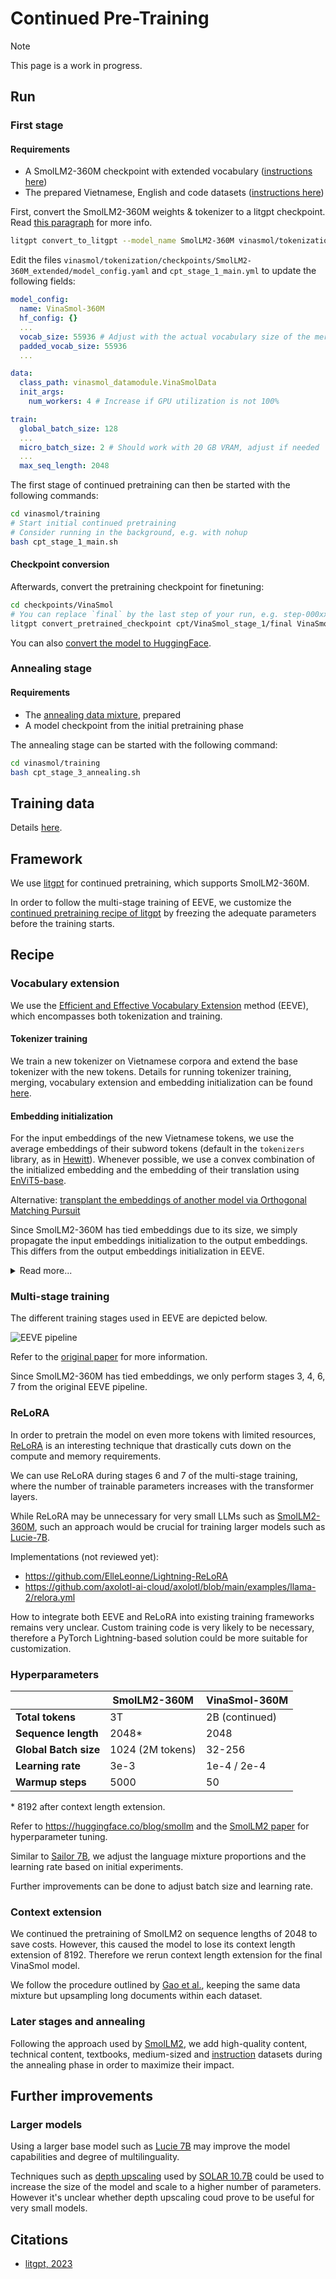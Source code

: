 # Continued Pre-Training

> [!NOTE]
>  This page is a work in progress.

## Run

### First stage

#### Requirements

- A SmolLM2-360M checkpoint with extended vocabulary ([instructions here](../tokenization/README.md#extend-smollms-vocabulary-with-vietnamese))
- The prepared Vietnamese, English and code datasets ([instructions here](./dataset/README.md#prepare-data-for-training))


First, convert the SmolLM2-360M weights & tokenizer to a litgpt checkpoint. Read [this paragraph](../../docs/litgpt_help.md#convert-a-huggingface-transformers-checkpoint-to-a-litgpt-checkpoint) for more info.

```bash
litgpt convert_to_litgpt --model_name SmolLM2-360M vinasmol/tokenization/checkpoints/SmolLM2-360M_extended
```

Edit the files `vinasmol/tokenization/checkpoints/SmolLM2-360M_extended/model_config.yaml` and `cpt_stage_1_main.yml` to update the following fields:

```yml
model_config:
  name: VinaSmol-360M
  hf_config: {}
  ...
  vocab_size: 55936 # Adjust with the actual vocabulary size of the merged tokenizer
  padded_vocab_size: 55936
  ...

data:
  class_path: vinasmol_datamodule.VinaSmolData
  init_args:
    num_workers: 4 # Increase if GPU utilization is not 100%

train:
  global_batch_size: 128
  ...
  micro_batch_size: 2 # Should work with 20 GB VRAM, adjust if needed
  ...
  max_seq_length: 2048
```

The first stage of continued pretraining can then be started with the following commands:

```bash
cd vinasmol/training
# Start initial continued pretraining
# Consider running in the background, e.g. with nohup
bash cpt_stage_1_main.sh
```

#### Checkpoint conversion

Afterwards, convert the pretraining checkpoint for finetuning:

```bash
cd checkpoints/VinaSmol
# You can replace `final` by the last step of your run, e.g. step-000xxxxx
litgpt convert_pretrained_checkpoint cpt/VinaSmol_stage_1/final VinaSmol_stage_1
```

You can also [convert the model to HuggingFace](../../docs/litgpt_help.md#convert-a-litgpt-checkpoint-to-a-huggingface-transformers-checkpoint).

### Annealing stage

#### Requirements

- The [annealing data mixture](./dataset/README.md#annealing-datasets), prepared
- A model checkpoint from the initial pretraining phase

The annealing stage can be started with the following command:

```bash
cd vinasmol/training
bash cpt_stage_3_annealing.sh
```

## Training data

Details [here](./dataset/README.md).

## Framework

We use [litgpt](https://github.com/Lightning-AI/litgpt) for continued pretraining, which supports SmolLM2-360M.

In order to follow the multi-stage training of EEVE, we customize the [continued pretraining recipe of litgpt](https://github.com/Lightning-AI/litgpt/blob/main/tutorials/pretrain.md#continued-pretraining-on-custom-data) by freezing the adequate parameters before the training starts.

## Recipe

### Vocabulary extension

We use the [Efficient and Effective Vocabulary Extension](https://arxiv.org/abs/2402.14714v1) method (EEVE), which encompasses both tokenization and training.

#### Tokenizer training

We train a new tokenizer on Vietnamese corpora and extend the base tokenizer with the new tokens. Details for running tokenizer training, merging, vocabulary extension and embedding initialization can be found [here](../tokenization/README.md).

#### Embedding initialization

For the input embeddings of the new Vietnamese tokens, we use the average embeddings of their subword tokens (default in the `tokenizers` library, as in [Hewitt](https://nlp.stanford.edu/~johnhew/vocab-expansion.html)). Whenever possible, we use a convex combination of the initialized embedding and the embedding of their translation using [EnViT5-base](https://huggingface.co/VietAI/envit5-translation).

Alternative: [transplant the embeddings of another model via Orthogonal Matching Pursuit](https://github.com/arcee-ai/mergekit/blob/main/docs/tokensurgeon.md)

Since SmolLM2-360M has tied embeddings due to its size, we simply propagate the input embeddings initialization to the output embeddings. This differs from the output embeddings initialization in EEVE.

<details>
<summary>Read more...</summary>
For the output embeddings of the new tokens, Kim et al. suggest to initialize them with the embeddings of the first subword token. This harmonization approach works if the base model has not its embeddings tied and has already some Vietnamese completion capabilities. Furthermore, it would be harmful for an English/Vietnamese model since most of the Vietnamese tokens start with a Latin consonant, which is already in the English alphabet. Single-consonant token embeddings already have a value in SmolLM2 and most of their information is useful for English completion, not Vietnamese completion.
</details>

### Multi-stage training

The different training stages used in EEVE are depicted below.

![EEVE pipeline](https://huggingface.co/yanolja/EEVE-Korean-10.8B-v1.0/resolve/main/EEVE_figure.png)

Refer to the [original paper](https://arxiv.org/abs/2402.14714v1) for more information.

Since SmolLM2-360M has tied embeddings, we only perform stages 3, 4, 6, 7 from the original EEVE pipeline.

### ReLoRA

In order to pretrain the model on even more tokens with limited resources, [ReLoRA](https://arxiv.org/abs/2307.05695) is an interesting technique that drastically cuts down on the compute and memory requirements.

We can use ReLoRA during stages 6 and 7 of the multi-stage training, where the number of trainable parameters increases with the transformer layers.

While ReLoRA may be unnecessary for very small LLMs such as [SmolLM2-360M](https://huggingface.co/HuggingFaceTB/SmolLM2-360M-Instruct), such an approach would be crucial for training larger models such as [Lucie-7B](https://huggingface.co/OpenLLM-France/Lucie-7B-Instruct-v1.1).

Implementations (not reviewed yet):
- https://github.com/ElleLeonne/Lightning-ReLoRA
- https://github.com/axolotl-ai-cloud/axolotl/blob/main/examples/llama-2/relora.yml

How to integrate both EEVE and ReLoRA into existing training frameworks remains very unclear. Custom training code is very likely to be necessary, therefore a PyTorch Lightning-based solution could be more suitable for customization.

### Hyperparameters

| | SmolLM2-360M | VinaSmol-360M |
| ---------------- | ----------- | ----------- |
| **Total tokens** | 3T | 2B (continued) |
| **Sequence length** | 2048* | 2048 |
| **Global Batch size** | 1024 (2M tokens) | 32-256 |
| **Learning rate** | 3e-3 | 1e-4 / 2e-4 |
| **Warmup steps** | 5000 | 50 |

\* 8192 after context length extension.

Refer to https://huggingface.co/blog/smollm and the [SmolLM2 paper](https://arxiv.org/abs/2502.02737v1) for hyperparameter tuning.

Similar to [Sailor 7B](https://arxiv.org/abs/2404.03608), we adjust the language mixture proportions and the learning rate based on initial experiments.

Further improvements can be done to adjust batch size and learning rate.

### Context extension

We continued the pretraining of SmolLM2 on sequence lengths of 2048 to save costs. However, this caused the model to lose its context length extension of 8192. Therefore we rerun context length extension for the final VinaSmol model.

We follow the procedure outlined by [Gao et al.](https://arxiv.org/abs/2410.02660), keeping the same data mixture but upsampling long documents within each dataset.

### Later stages and annealing

Following the approach used by [SmolLM2](https://arxiv.org/abs/2502.02737v1), we add high-quality content, technical content, textbooks, medium-sized and [instruction](https://magazine.sebastianraschka.com/p/instruction-pretraining-llms#%C2%A7pretraining-with-instruction-data) datasets during the annealing phase in order to maximize their impact.

## Further improvements

### Larger models

Using a larger base model such as [Lucie 7B](https://huggingface.co/OpenLLM-France/Lucie-7B-Instruct-v1.1) may improve the model capabilities and degree of multilinguality.

Techniques such as [depth upscaling](https://planetbanatt.net/articles/modelmerging.html#orgf613f37) used by [SOLAR 10.7B](https://arxiv.org/abs/2312.15166) could be used to increase the size of the model and scale to a higher number of parameters. However it's unclear whether depth upscaling coud prove to be useful for very small models.

## Citations

- [litgpt, 2023](https://github.com/Lightning-AI/litgpt)
